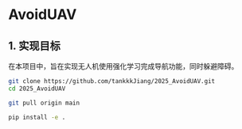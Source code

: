 # AvoidUAV

## 1. 实现目标

在本项目中，旨在实现无人机使用强化学习完成导航功能，同时躲避障碍。

```bash
git clone https://github.com/tankkkJiang/2025_AvoidUAV.git
cd 2025_AvoidUAV

git pull origin main

pip install -e .
```